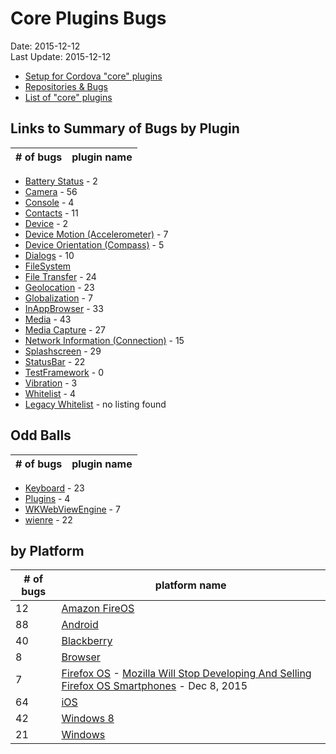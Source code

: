 # Core Plugins Bugs #
Date: 2015-12-12<br>
Last Update: 2015-12-12

- [Setup for Cordova "core" plugins](plugins-core-setup.md)
- [Repositories &amp; Bugs](bugs.md)
- [List of "core" plugins](http://cordova.apache.org/docs/en/5.4.0/cordova/plugins/pluginapis.html)

## Links to Summary of Bugs by Plugin ##

\# of bugs | plugin name
-----------|------------
- [Battery Status](https://issues.apache.org/jira/browse/CB-6838?jql=project%20%3D%20CB%20AND%20issuetype%20%3D%20Bug%20AND%20status%20%3D%20Open%20AND%20resolution%20%3D%20Unresolved%20AND%20component%20%3D%20%22Plugin%20Battery%20Status%22%20ORDER%20BY%20priority%20DESC%2C%20summary%20ASC%2C%20updatedDate%20DESC) - 2
- [Camera](https://issues.apache.org/jira/browse/CB-8454?jql=project%20%3D%20CB%20AND%20issuetype%20%3D%20Bug%20AND%20status%20%3D%20Open%20AND%20resolution%20%3D%20Unresolved%20AND%20component%20%3D%20%22Plugin%20Camera%22%20ORDER%20BY%20priority%20DESC%2C%20summary%20ASC%2C%20updatedDate%20DESC) - 56
- [Console](https://issues.apache.org/jira/browse/CB-5120?jql=project%20%3D%20CB%20AND%20issuetype%20%3D%20Bug%20AND%20status%20%3D%20Open%20AND%20resolution%20%3D%20Unresolved%20AND%20component%20%3D%20%22Plugin%20Console%22%20ORDER%20BY%20priority%20DESC%2C%20summary%20ASC%2C%20updatedDate%20DESC) - 4
- [Contacts](https://issues.apache.org/jira/browse/CB-6683?jql=project%20%3D%20CB%20AND%20issuetype%20%3D%20Bug%20AND%20status%20%3D%20Open%20AND%20resolution%20%3D%20Unresolved%20AND%20component%20%3D%20%22Plugin%20Contacts%22%20ORDER%20BY%20priority%20DESC%2C%20summary%20ASC%2C%20updatedDate%20DESC) - 11
- [Device](https://issues.apache.org/jira/browse/CB-9488?jql=project%20%3D%20CB%20AND%20issuetype%20%3D%20Bug%20AND%20status%20%3D%20Open%20AND%20resolution%20%3D%20Unresolved%20AND%20component%20%3D%20%22Plugin%20Device%22%20ORDER%20BY%20priority%20DESC%2C%20summary%20ASC%2C%20updatedDate%20DESC) - 2
- [Device Motion (Accelerometer)](https://issues.apache.org/jira/browse/CB-9082?jql=project%20%3D%20CB%20AND%20issuetype%20%3D%20Bug%20AND%20status%20%3D%20Open%20AND%20resolution%20%3D%20Unresolved%20AND%20component%20%3D%20%22Plugin%20Device%20Motion%22%20ORDER%20BY%20priority%20DESC%2C%20summary%20ASC%2C%20updatedDate%20DESC) - 7
- [Device Orientation (Compass)](https://issues.apache.org/jira/browse/CB-9234?jql=project%20%3D%20CB%20AND%20issuetype%20%3D%20Bug%20AND%20status%20%3D%20Open%20AND%20resolution%20%3D%20Unresolved%20AND%20component%20%3D%20%22Plugin%20Device%20Orientation%22%20ORDER%20BY%20priority%20DESC%2C%20summary%20ASC%2C%20updatedDate%20DESC) - 5
- [Dialogs](https://issues.apache.org/jira/browse/CB-10154?jql=project%20%3D%20CB%20AND%20issuetype%20%3D%20Bug%20AND%20status%20%3D%20Open%20AND%20resolution%20%3D%20Unresolved%20AND%20component%20%3D%20%22Plugin%20Dialogs%22%20ORDER%20BY%20priority%20DESC%2C%20summary%20ASC%2C%20updatedDate%20DESC) - 10
- [FileSystem](https://issues.apache.org/jira/browse/CB-8442?jql=project%20%3D%20CB%20AND%20issuetype%20%3D%20Bug%20AND%20status%20%3D%20Open%20AND%20resolution%20%3D%20Unresolved%20AND%20component%20%3D%20%22Plugin%20File%22%20ORDER%20BY%20priority%20DESC%2C%20summary%20ASC%2C%20updatedDate%20DESC)
- [File Transfer](https://issues.apache.org/jira/browse/CB-9022?jql=project%20%3D%20CB%20AND%20issuetype%20%3D%20Bug%20AND%20status%20%3D%20Open%20AND%20resolution%20%3D%20Unresolved%20AND%20component%20%3D%20%22Plugin%20File%20Transfer%22%20ORDER%20BY%20priority%20DESC%2C%20summary%20ASC%2C%20updatedDate%20DESC) - 24
- [Geolocation](https://issues.apache.org/jira/browse/CB-4798?jql=project%20%3D%20CB%20AND%20issuetype%20%3D%20Bug%20AND%20status%20%3D%20Open%20AND%20resolution%20%3D%20Unresolved%20AND%20component%20%3D%20%22Plugin%20Geolocation%22%20ORDER%20BY%20priority%20DESC%2C%20summary%20ASC%2C%20updatedDate%20DESC) - 23
- [Globalization](https://issues.apache.org/jira/browse/CB-7790?jql=project%20%3D%20CB%20AND%20issuetype%20%3D%20Bug%20AND%20status%20%3D%20Open%20AND%20resolution%20%3D%20Unresolved%20AND%20component%20%3D%20%22Plugin%20Globalization%22%20ORDER%20BY%20priority%20DESC%2C%20summary%20ASC%2C%20updatedDate%20DESC) - 7
- [InAppBrowser](https://issues.apache.org/jira/browse/CB-7802?jql=project%20%3D%20CB%20AND%20issuetype%20%3D%20Bug%20AND%20status%20%3D%20Open%20AND%20resolution%20%3D%20Unresolved%20AND%20component%20%3D%20%22Plugin%20InAppBrowser%22%20ORDER%20BY%20priority%20DESC%2C%20summary%20ASC%2C%20updatedDate%20DESC) - 33
- [Media](https://issues.apache.org/jira/browse/CB-6427?jql=project%20%3D%20CB%20AND%20issuetype%20%3D%20Bug%20AND%20status%20%3D%20Open%20AND%20resolution%20%3D%20Unresolved%20AND%20component%20%3D%20%22Plugin%20Media%22%20ORDER%20BY%20priority%20DESC%2C%20summary%20ASC%2C%20updatedDate%20DESC) - 43
- [Media Capture](https://issues.apache.org/jira/browse/CB-7771?jql=project%20%3D%20CB%20AND%20issuetype%20%3D%20Bug%20AND%20status%20%3D%20Open%20AND%20resolution%20%3D%20Unresolved%20AND%20component%20%3D%20%22Plugin%20Media%20Capture%22%20ORDER%20BY%20priority%20DESC%2C%20summary%20ASC%2C%20updatedDate%20DESC) - 27
- [Network Information (Connection)](https://issues.apache.org/jira/browse/CB-10160?jql=project%20%3D%20CB%20AND%20issuetype%20%3D%20Bug%20AND%20status%20%3D%20Open%20AND%20resolution%20%3D%20Unresolved%20AND%20component%20%3D%20%22Plugin%20Network%20Information%22%20ORDER%20BY%20priority%20DESC%2C%20summary%20ASC%2C%20updatedDate%20DESC) - 15
- [Splashscreen](https://issues.apache.org/jira/browse/CB-7497?jql=project%20%3D%20CB%20AND%20issuetype%20%3D%20Bug%20AND%20status%20%3D%20Open%20AND%20resolution%20%3D%20Unresolved%20AND%20component%20%3D%20%22Plugin%20SplashScreen%22%20ORDER%20BY%20priority%20DESC%2C%20summary%20ASC%2C%20updatedDate%20DESC) - 29
- [StatusBar](https://issues.apache.org/jira/browse/CB-8001?jql=project%20%3D%20CB%20AND%20issuetype%20%3D%20Bug%20AND%20status%20%3D%20Open%20AND%20resolution%20%3D%20Unresolved%20AND%20component%20%3D%20%22Plugin%20Statusbar%22%20ORDER%20BY%20priority%20DESC%2C%20summary%20ASC%2C%20updatedDate%20DESC) - 22
- [TestFramework](https://issues.apache.org/jira/issues/?jql=project%20%3D%20CB%20AND%20issuetype%20%3D%20Bug%20AND%20status%20%3D%20Open%20AND%20resolution%20%3D%20Unresolved%20AND%20component%20%3D%20%22Plugin%20TestFramework%22%20ORDER%20BY%20priority%20DESC%2C%20summary%20ASC%2C%20updatedDate%20DESC) - 0
- [Vibration](https://issues.apache.org/jira/browse/CB-7498?jql=project%20%3D%20CB%20AND%20issuetype%20%3D%20Bug%20AND%20status%20%3D%20Open%20AND%20resolution%20%3D%20Unresolved%20AND%20component%20%3D%20%22Plugin%20Vibration%22%20ORDER%20BY%20priority%20DESC%2C%20summary%20ASC%2C%20updatedDate%20DESC) - 3
- [Whitelist](https://issues.apache.org/jira/browse/CB-9133?jql=project%20%3D%20CB%20AND%20issuetype%20%3D%20Bug%20AND%20status%20%3D%20Open%20AND%20resolution%20%3D%20Unresolved%20AND%20component%20in%20%28%22Plugin%20TestFramework%22%2C%20%22Plugin%20Whitelist%22%29%20ORDER%20BY%20priority%20DESC%2C%20summary%20ASC%2C%20updatedDate%20DESC) - 4
- [Legacy Whitelist]() - no listing found

## Odd Balls ##

\# of bugs | plugin name
-----------|------------
- [Keyboard](https://issues.apache.org/jira/browse/CB-5632?jql=project%20%3D%20CB%20AND%20issuetype%20%3D%20Bug%20AND%20status%20%3D%20Open%20AND%20resolution%20%3D%20Unresolved%20AND%20component%20%3D%20%22Plugin%20Keyboard%22%20ORDER%20BY%20priority%20DESC%2C%20summary%20ASC%2C%20updatedDate%20DESC) - 23
- [Plugins](https://issues.apache.org/jira/browse/CB-7281?jql=project%20%3D%20CB%20AND%20issuetype%20%3D%20Bug%20AND%20status%20%3D%20Open%20AND%20resolution%20%3D%20Unresolved%20AND%20component%20%3D%20Plugins%20ORDER%20BY%20priority%20DESC%2C%20summary%20ASC%2C%20updatedDate%20DESC) - 4
- [WKWebViewEngine](https://issues.apache.org/jira/browse/CB-10143?jql=project%20%3D%20CB%20AND%20issuetype%20%3D%20Bug%20AND%20status%20%3D%20Open%20AND%20resolution%20%3D%20Unresolved%20AND%20component%20%3D%20%22Plugin%20WKWebViewEngine%22%20ORDER%20BY%20priority%20DESC%2C%20summary%20ASC%2C%20updatedDate%20DESC) - 7
- [wienre](https://issues.apache.org/jira/browse/CB-8315?jql=project%20%3D%20CB%20AND%20issuetype%20%3D%20Bug%20AND%20status%20%3D%20Open%20AND%20resolution%20%3D%20Unresolved%20AND%20component%20%3D%20weinre%20ORDER%20BY%20priority%20DESC%2C%20summary%20ASC%2C%20updatedDate%20DESC) - 22

## by Platform ##

\# of bugs | platform name
-----------|------------
12 | [Amazon FireOS](https://issues.apache.org/jira/browse/CB-6719?jql=project%20%3D%20CB%20AND%20issuetype%20%3D%20Bug%20AND%20status%20%3D%20Open%20AND%20resolution%20%3D%20Unresolved%20AND%20component%20%3D%20%22Amazon%20FireOS%22%20ORDER%20BY%20priority%20DESC%2C%20summary%20ASC%2C%20updatedDate%20DESC)
88 | [Android](https://issues.apache.org/jira/browse/CB-9710?jql=project%20%3D%20CB%20AND%20issuetype%20%3D%20Bug%20AND%20status%20%3D%20Open%20AND%20resolution%20%3D%20Unresolved%20AND%20component%20%3D%20Android%20ORDER%20BY%20priority%20DESC%2C%20summary%20ASC%2C%20updatedDate%20DESC) 
40 | [Blackberry](https://issues.apache.org/jira/browse/CB-6427?jql=project%20%3D%20CB%20AND%20issuetype%20%3D%20Bug%20AND%20status%20%3D%20Open%20AND%20resolution%20%3D%20Unresolved%20AND%20component%20%3D%20BlackBerry%20ORDER%20BY%20priority%20DESC%2C%20summary%20ASC%2C%20updatedDate%20DESC)
8  | [Browser](https://issues.apache.org/jira/browse/CB-8012?jql=project%20%3D%20CB%20AND%20issuetype%20%3D%20Bug%20AND%20status%20%3D%20Open%20AND%20resolution%20%3D%20Unresolved%20AND%20component%20%3D%20Browser%20ORDER%20BY%20priority%20DESC%2C%20summary%20ASC%2C%20updatedDate%20DESC)
7  | [Firefox OS](https://issues.apache.org/jira/browse/CB-8448?jql=project%20%3D%20CB%20AND%20issuetype%20%3D%20Bug%20AND%20status%20%3D%20Open%20AND%20resolution%20%3D%20Unresolved%20AND%20component%20%3D%20FirefoxOS%20ORDER%20BY%20priority%20DESC%2C%20summary%20ASC%2C%20updatedDate%20DESC) - [Mozilla Will Stop Developing And Selling Firefox OS Smartphones](http://techcrunch.com/2015/12/08/mozilla-will-stop-developing-and-selling-firefox-os-smartphones/) - Dec 8, 2015
64 | [iOS](https://issues.apache.org/jira/browse/CB-10092?jql=project%20%3D%20CB%20AND%20issuetype%20%3D%20Bug%20AND%20status%20%3D%20Open%20AND%20resolution%20%3D%20Unresolved%20AND%20component%20%3D%20iOS%20ORDER%20BY%20priority%20DESC%2C%20summary%20ASC%2C%20updatedDate%20DESC)
42 | [Windows 8](https://issues.apache.org/jira/browse/CB-6214?jql=project%20%3D%20CB%20AND%20issuetype%20%3D%20Bug%20AND%20status%20%3D%20Open%20AND%20resolution%20%3D%20Unresolved%20AND%20component%20in%20%28%22Windows%208%22%2C%20WP8%29%20ORDER%20BY%20priority%20DESC%2C%20summary%20ASC%2C%20updatedDate%20DESC)
21 | [Windows](https://issues.apache.org/jira/browse/CB-10024?jql=project%20%3D%20CB%20AND%20issuetype%20%3D%20Bug%20AND%20status%20%3D%20Open%20AND%20resolution%20%3D%20Unresolved%20AND%20component%20%3D%20Windows%20ORDER%20BY%20priority%20DESC%2C%20summary%20ASC%2C%20updatedDate%20DESC)



